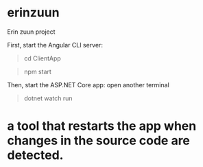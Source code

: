 # erinzuun
Erin zuun project

First, start the Angular CLI server: 
> cd ClientApp

> npm start

Then, start the ASP.NET Core app:
open another terminal
> dotnet watch run

# a tool that restarts the app when changes in the source code are detected.
